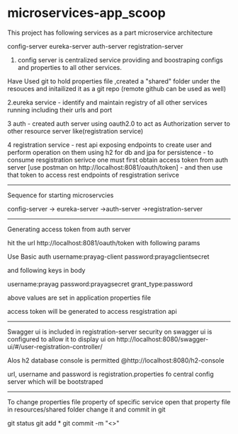 # microservices-app_scoop


This project has following services as a part microservice architecture

config-server
eureka-server
auth-server
registration-server

1. config server is centralized service providing and boostraping 
configs and properties to all other services.

Have Used git to hold properties file ,created a "shared" folder under the resouces
and initailized it as a git repo (remote github can be used as well)


2.eureka service - identify and maintain registry of all other services running
including their urls and port

3 auth - created auth server using oauth2.0 to act as Authorization server to other resource server like(registration service)

4 registration service  -  rest api exposing endpoints to create user and perform operation on them using h2 for db and jpa for persistence
                        - to consume resgistration serivce one must first obtain access token from auth server [use postman on  http://localhost:8081/oauth/token]
			- and then use that token to access rest endpoints of resgistration serivce

_________________________________________________________________________________________________________
Sequence for starting microservcies

config-server -> eureka-server ->auth-server ->registration-server
_________________________________________________________________________________________________________

Generating access token from auth server

hit the url  http://localhost:8081/oauth/token  with following params

Use Basic auth 
username:prayag-client 
password:prayagclientsecret

and following keys in body

username:prayag
password:prayagsecret
grant_type:password


above values are set in application properties file

access token will be generated to access resgistration api

_________________________________________________________________________________________________________________________________
Swagger ui is included in registration-server security on swagger ui is configured to allow it to display ui on
http://localhost:8080/swagger-ui/#/user-registration-controller/

Alos h2 database console is permitted @http://localhost:8080/h2-console

url, username and password is registration.properties fo central config server which will be bootstraped

_____________________________________________________________________________________________________________________________________
To change properties file property of specific service open that property file in  resources/shared folder change it and commit in git


git status
git add *
git commit -m "<<changes made desc>>"







